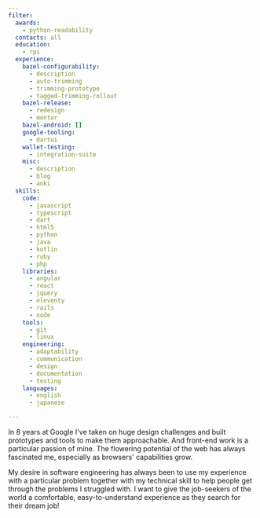 ```yaml
---
filter:
  awards:
    - python-readability
  contacts: all
  education:
    - rpi
  experience:
    bazel-configurability:
      - description
      - auto-trimming
      - trimming-prototype
      - tagged-trimming-rollout
    bazel-release:
      - redesign
      - mentor
    bazel-android: []
    google-tooling:
      - dartui
    wallet-testing:
      - integration-suite
    misc:
      - description
      - blog
      - anki
  skills:
    code:
      - javascript
      - typescript
      - dart
      - html5
      - python
      - java
      - kotlin
      - ruby
      - php
    libraries:
      - angular
      - react
      - jquery
      - eleventy
      - rails
      - node
    tools:
      - git
      - linux
    engineering:
      - adaptability
      - communication
      - design
      - documentation
      - testing
    languages:
      - english
      - japanese

---
```


In 8 years at Google I've taken on huge design challenges and built prototypes and tools to make them approachable. And front-end work is a particular passion of mine. The flowering potential of the web has always fascinated me, especially as browsers' capabilities grow.

My desire in software engineering has always been to use my experience with a particular problem together with my technical skill to help people get through the problems I struggled with. I want to give the job-seekers of the world a comfortable, easy-to-understand experience as they search for their dream job!
